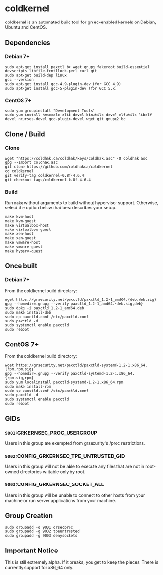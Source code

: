 # coldkernel

coldkernel is an automated build tool for grsec-enabled kernels on Debian, Ubuntu and CentOS.

## Dependencies

### Debian 7+
```
sudo apt-get install paxctl bc wget gnupg fakeroot build-essential devscripts libfile-fcntllock-perl curl git
sudo apt-get build-dep linux
gcc --version
sudo apt-get install gcc-4.9-plugin-dev (for GCC 4.9)
sudo apt-get install gcc-5-plugin-dev (for GCC 5.x)
```

### CentOS 7+
```
sudo yum groupinstall "Development Tools"
sudo yum install hmaccalc zlib-devel binutils-devel elfutils-libelf-devel ncurses-devel gcc-plugin-devel wget git gnupg2 bc
```

## Clone / Build

### Clone
```
wget "https://coldhak.ca/coldhak/keys/coldhak.asc" -O coldhak.asc
gpg --import coldhak.asc
git clone https://github.com/coldhakca/coldkernel
cd coldkernel
git verify-tag coldkernel-0.8f-4.6.4
git checkout tags/coldkernel-0.8f-4.6.4
```

### Build
Run ```make``` without arguments to build without hypervisor support. Otherwise, select the option below that best describes
your setup.
```
make kvm-host
make kvm-guest
make virtualbox-host
make virtualbox-guest
make xen-host
make xen-guest
make vmware-host
make vmware-guest
make hyperv-guest
```

## Once built

### Debian 7+
From the coldkernel build directory:
```
wget https://grsecurity.net/paxctld/paxctld_1.2-1_amd64.{deb,deb.sig}
gpg --homedir=.gnupg --verify paxctld_1.2-1_amd64.{deb.sig,deb}
sudo dpkg -i paxctld_1.2-1_amd64.deb
sudo make install-deb
sudo cp paxctld.conf /etc/paxctld.conf
sudo paxctld -d
sudo systemctl enable paxctld
sudo reboot
```

## CentOS 7+
From the coldkernel build directory:
```
wget https://grsecurity.net/paxctld/paxctld-systemd-1.2-1.x86_64.{rpm,rpm.sig}
gpg --homedir=.gnupg --verify paxctld-systemd-1.2-1.x86_64.{rpm.sig,rpm}
sudo yum localinstall paxctld-systemd-1.2-1.x86_64.rpm
sudo make install-rpm
sudo cp paxctld.conf /etc/paxctld.conf
sudo paxctld -d
sudo systemctl enable paxctld
sudo reboot
```

## GIDs
### ```9001```:GRKERNSEC_PROC_USERGROUP
Users in this group are exempted from grsecurity's /proc restrictions.

###  ```9002```:CONFIG_GRKERNSEC_TPE_UNTRUSTED_GID
Users in this group will not be able to execute any files that are not in root-owned directories writable only by root.

### ```9003```:CONFIG_GRKERNSEC_SOCKET_ALL
Users in this group will be unable to connect to other hosts from your machine or run server applications from your machine.

## Group Creation
```
sudo groupadd -g 9001 grsecproc
sudo groupadd -g 9002 tpeuntrusted
sudo groupadd -g 9003 denysockets
```

## Important Notice
This is still extremely alpha. If it breaks, you get to keep the pieces. There is currently support for x86_64 only.

